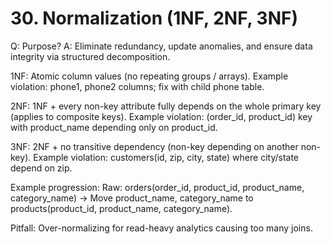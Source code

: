 # 30. Normalization (1NF, 2NF, 3NF)

Q: Purpose?
A: Eliminate redundancy, update anomalies, and ensure data integrity via structured decomposition.

1NF: Atomic column values (no repeating groups / arrays). Example violation: phone1, phone2 columns; fix with child phone table.

2NF: 1NF + every non-key attribute fully depends on the whole primary key (applies to composite keys). Example violation: (order_id, product_id) key with product_name depending only on product_id.

3NF: 2NF + no transitive dependency (non-key depending on another non-key). Example violation: customers(id, zip, city, state) where city/state depend on zip.

Example progression:
Raw: orders(order_id, product_id, product_name, category_name) → Move product_name, category_name to products(product_id, product_name, category_name).

Pitfall: Over-normalizing for read-heavy analytics causing too many joins.
